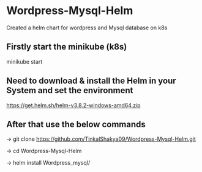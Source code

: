 # Wordpress-Mysql-Helm
Created a helm chart for wordpress and Mysql database on k8s

## Firstly start the minikube (k8s)
minikube start

## Need to download & install the Helm in your System and set the environment
https://get.helm.sh/helm-v3.8.2-windows-amd64.zip

## After that use the below commands

-> git clone https://github.com/TinkalShakya09/Wordpress-Mysql-Helm.git

-> cd Wordpress-Mysql-Helm

-> helm install <type-release-name> Wordpress_mysql/


